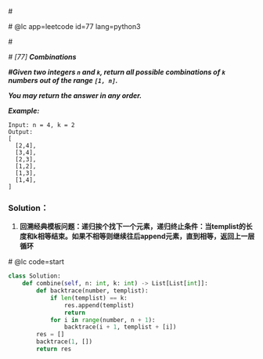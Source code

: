 \#

\# @lc app=leetcode id=77 lang=python3

\#

*\# [77] **Combinations***

***\#Given two integers `n` and `k`, return all possible combinations of `k` numbers out of the range `[1, n]`.***

***You may return the answer in any order.***

 ***Example:***

```
Input: n = 4, k = 2
Output:
[
  [2,4],
  [3,4],
  [2,3],
  [1,2],
  [1,3],
  [1,4],
]
```

### Solution：

1. **回溯经典模板问题：递归挨个找下一个元素，递归终止条件：当templist的长度和k相等结束。如果不相等则继续往后append元素，直到相等，返回上一层循环**

\# @lc code=start

```python
class Solution:
    def combine(self, n: int, k: int) -> List[List[int]]:
        def backtrace(number, templist):
            if len(templist) == k:
                res.append(templist)
                return
            for i in range(number, n + 1):
                backtrace(i + 1, templist + [i])
        res = []
        backtrace(1, [])
        return res
```

